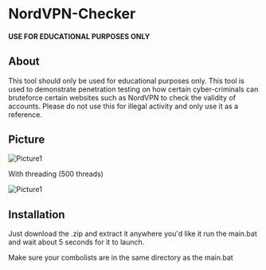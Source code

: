 # NordVPN-Checker
#### USE FOR EDUCATIONAL PURPOSES ONLY

## About
This tool should only be used for educational purposes only. This tool is used to demonstrate penetration testing on how certain cyber-criminals can bruteforce certain websites such as NordVPN to check the validity of accounts. Please do not use this for illegal activity and only use it as a reference.

## Picture
![Picture1](https://i.ibb.co/Cv0bCnv/Screenshot-97.png)

With threading (500 threads) 

![Picture1](https://i.ibb.co/WtySJkP/Screenshot-34.png)

## Installation

Just download the .zip and extract it anywhere you'd like it
run the main.bat and wait about 5 seconds for it to launch.

Make sure your combolists are in the same directory as the 
main.bat

